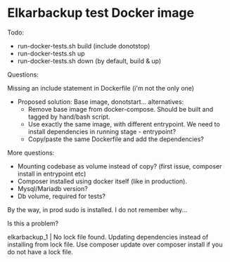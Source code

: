 # Elkarbackup test Docker image

Todo:
- run-docker-tests.sh build (include donotstop)
- run-docker-tests.sh up
- run-docker-tests.sh down
(by default, build & up)


Questions:

Missing an include statement in Dockerfile (i'm not the only one)
- Proposed solution: Base image, donotstart... alternatives:
  - Remove base image from docker-compose. Should be built and tagged by hand/bash script.
  - Use exactly the same image, with different entrypoint. We need to install dependencies in running stage - entrypoint?
  - Copy/paste the same Dockerfile and add the dependencies?



More questions:
- Mounting codebase as volume instead of copy? (first issue, composer install in entrypoint etc)
- Composer installed using docker itself (like in production).
- Mysql/Mariadb version?
- Db volume, required for tests?

By the way, in prod sudo is installed. I do not remember why...

Is this a problem?

elkarbackup_1  | No lock file found. Updating dependencies instead of installing from lock file. Use composer update over composer install if you do not have a lock file.
